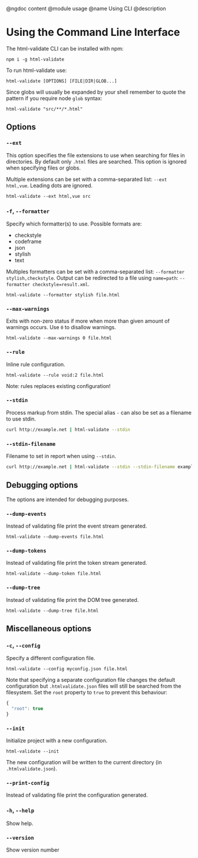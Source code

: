 @ngdoc content
@module usage
@name Using CLI
@description

# Using the Command Line Interface

The html-validate CLI can be installed with npm:

    npm i -g html-validate

To run html-validate use:

    html-validate [OPTIONS] [FILE|DIR|GLOB...]

Since globs will usually be expanded by your shell remember to quote the pattern if you require node `glob` syntax:

    html-validate "src/**/*.html"

## Options

### `--ext`

This option specifies the file extensions to use when searching for files in directories.
By default only `.html` files are searched.
This option is ignored when specifying files or globs.

Multiple extensions can be set with a comma-separated list: `--ext html,vue`.
Leading dots are ignored.

    html-validate --ext html,vue src

### `-f`, `--formatter`

Specify which formatter(s) to use.
Possible formats are:

- checkstyle
- codeframe
- json
- stylish
- text

Multiples formatters can be set with a comma-separated list: `--formatter stylish,checkstyle`.
Output can be redirected to a file using `name=path`: `--formatter checkstyle=result.xml`.

    html-validate --formatter stylish file.html

### `--max-warnings`

Exits with non-zero status if more when more than given amount of warnings occurs.
Use `0` to disallow warnings.

    html-validate --max-warnings 0 file.html

### `--rule`

Inline rule configuration.

    html-validate --rule void:2 file.html

Note: rules replaces existing configuration!

### `--stdin`

Process markup from stdin.
The special alias `-` can also be set as a filename to use stdin.

```bash
curl http://example.net | html-validate --stdin
```

### `--stdin-filename`

Filename to set in report when using `--stdin`.

```bash
curl http://example.net | html-validate --stdin --stdin-filename example.net
```

## Debugging options

The options are intended for debugging purposes.

### `--dump-events`

Instead of validating file print the event stream generated.

    html-validate --dump-events file.html

### `--dump-tokens`

Instead of validating file print the token stream generated.

    html-validate --dump-token file.html

### `--dump-tree`

Instead of validating file print the DOM tree generated.

    html-validate --dump-tree file.html

## Miscellaneous options

### `-c`, `--config`

Specify a different configuration file.

    html-validate --config myconfig.json file.html

Note that specifying a separate configuration file changes the default
configuration but `.htmlvalidate.json` files will still be searched from the
filesystem. Set the `root` property to `true` to prevent this behaviour:

```js
{
  "root": true
}
```

### `--init`

Initialize project with a new configuration.

    html-validate --init

The new configuration will be written to the current directory (in
`.htmlvalidate.json`).

### `--print-config`

Instead of validating file print the configuration generated.

### `-h`, `--help`

Show help.

### `--version`

Show version number
